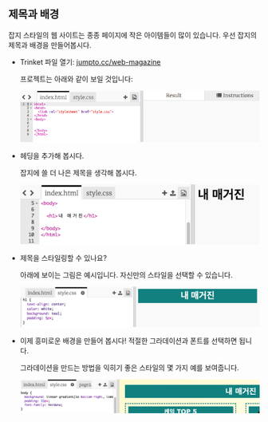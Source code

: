 ## 제목과 배경

잡지 스타일의 웹 사이트는 종종 페이지에 작은 아이템들이 많이 있습니다. 우선 잡지의 제목과 배경을 만들어봅시다.

+ Trinket 파일 열기: <a href="http://jumpto.cc/web-magazine" target="_blank">jumpto.cc/web-magazine</a>
    
    프로젝트는 아래와 같이 보일 것입니다:
    
    ![스크린샷](images/magazine-starter.png)

+ 헤딩을 추가해 봅시다.
    
    잡지에 쓸 더 나은 제목을 생각해 봅시다.
    
    ![스크린샷](images/magazine-heading.png)

+ 제목을 스타일링할 수 있나요?
    
    아래에 보이는 그림은 예시입니다. 자신만의 스타일을 선택할 수 있습니다.
    
    ![스크린샷](images/magazine-heading-style.png)

+ 이제 흥미로운 배경을 만들어 봅시다! 적절한 그라데이션과 폰트를 선택하면 됩니다.
    
    그라데이션을 만드는 방법을 익히기 좋은 스타일의 몇 가지 예를 보여줍니다.
    
    ![스크린샷](images/magazine-background.png)